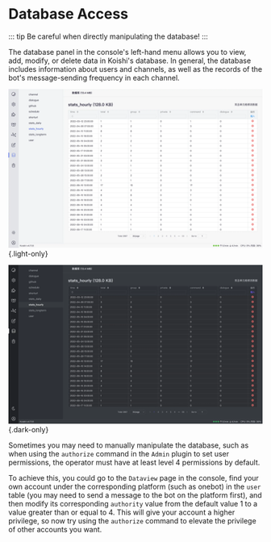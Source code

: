 # Database Access

::: tip
Be careful when directly manipulating the database!
:::

The database panel in the console's left-hand menu allows you to view, add, modify, or delete data in Koishi's database. In general, the database includes information about users and channels, as well as the records of the bot's message-sending frequency in each channel.

![database](/manual/console/database.light.webp) {.light-only}

![database](/manual/console/database.dark.webp) {.dark-only}

Sometimes you may need to manually manipulate the database, such as when using the `authorize` command in the `Admin` plugin to set user permissions, the operator must have at least level 4 permissions by default.

To achieve this, you could go to the `Dataview` page in the console, find your own account under the corresponding platform (such as onebot) in the `user` table (you may need to send a message to the bot on the platform first), and then modify its corresponding `authority` value from the default value 1 to a value greater than or equal to 4. This will give your account a higher privilege, so now try using the `authorize` command to elevate the privilege of other accounts you want.
